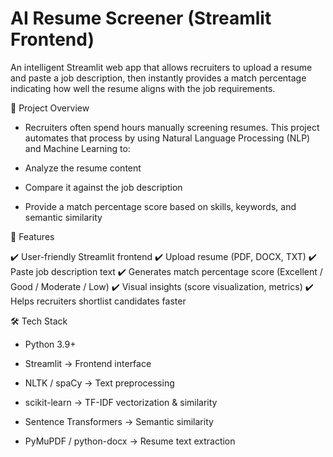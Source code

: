 # AI Resume Screener (Streamlit Frontend)

An intelligent Streamlit web app that allows recruiters to upload a resume and paste a job description, then instantly provides a match percentage indicating how well the resume aligns with the job requirements.

📌 Project Overview

- Recruiters often spend hours manually screening resumes. This project automates that process by using Natural Language Processing (NLP) and Machine Learning to:

- Analyze the resume content

- Compare it against the job description

- Provide a match percentage score based on skills, keywords, and semantic similarity

🚀 Features

✔️ User-friendly Streamlit frontend
✔️ Upload resume (PDF, DOCX, TXT)
✔️ Paste job description text
✔️ Generates match percentage score (Excellent / Good / Moderate / Low)
✔️ Visual insights (score visualization, metrics)
✔️ Helps recruiters shortlist candidates faster

🛠️ Tech Stack

- Python 3.9+

- Streamlit → Frontend interface

- NLTK / spaCy → Text preprocessing

- scikit-learn → TF-IDF vectorization & similarity

- Sentence Transformers → Semantic similarity

- PyMuPDF / python-docx → Resume text extraction
